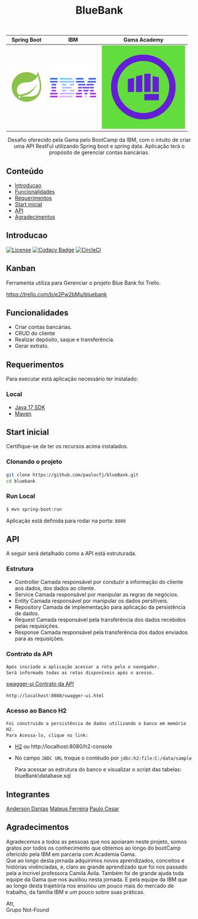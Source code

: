 <h1 align="center"> BlueBank </h1> <br>

|Spring Boot | IBM | Gama Academy |
| --------------- | --------------- | :-------: |
| ![img.png](img/spring-boot.png)|![img_1.png](img/ibm.png) | ![img_5.png](img/gama-academy.png)|


<p align="center">
  Desafio oferecido pela Gama pelo BootCamp  da IBM, com o intuito de criar uma API RestFul utilizando Spring boot e spring data. Aplicação  terá o propósito de gerenciar contas bancárias.
</p>

## Conteúdo

- [Introducao](#introducao)
- [Funcionalidades](#funcionalidades)
- [Requerimentos](#requerementos)
- [Start inicial](#startInicial)
- [API](#api)
- [Agradecimentos](#agradecimentos)

## Introducao

[![License](https://img.shields.io/badge/License-Apache%202.0-blue.svg)](https://opensource.org/licenses/Apache-2.0)
[![Codacy Badge](https://api.codacy.com/project/badge/Grade/e91606af4a364076a7058c5ea1c006a8)](https://www.codacy.com/app/joneubank/microservice-template-java?utm_source=github.com&amp;utm_medium=referral&amp;utm_content=overture-stack/microservice-template-java&amp;utm_campaign=Badge_Grade)
[![CircleCI](https://circleci.com/gh/overture-stack/microservice-template-java/tree/master.svg?style=shield)](https://circleci.com/gh/overture-stack/microservice-template-java/tree/master)

## Kanban
Ferramenta utiliza para Gerenciar o projeto Blue Bank foi Trello.

https://trello.com/b/e2Pw2bMu/bluebank

## Funcionalidades

* Criar contas bancárias.
* CRUD do cliente
* Realizar depósito, saque e transferência.
* Gerar extrato.


## Requerimentos
Para executar está aplicação necessário ter instalado:
### Local
* [Java 17 SDK](https://www.oracle.com/java/technologies/downloads/#jdk17-windows)
* [Maven](https://maven.apache.org/download.cgi)

## Start inicial
Certifique-se de ter os recursos acima instalados.

### Clonando o projeto

```bash
git clone https://github.com/paulocfj/blueBank.git
cd bluebank
```

### Run Local
```bash
$ mvn spring-boot:run
```

Aplicação está definida para rodar na porta: `8080`

## API
A seguir será detalhado como a API está estruturada.

### Estrutura
* Controller
  Camada responsável por conduzir a informação do cliente aos dados, dos dados ao cliente.
* Service
  Camada responsável por manipular as regras de negócios.
* Entity
  Camada responsável por manipular os dados persitiveis.
* Repository
  Camada de implementação para aplicação da persistência de dados.
* Request
  Camada responsável pela transferência dos dados recebidos pelas requisições.
* Response
  Camada responsável pela transferência dos dados enviados para as requisições.

### Contrato da API
	Após iniciado a aplicação acessar a rota pelo o navegador.
	Será informado todas as rotas disponíveis após o acesso.

[swagger-ui Contrato da API](http://localhost:8080/swagger-ui.html)

`http://localhost:8080/swagger-ui.html`

### Acesso ao Banco H2
    Foi construido a persistência de dados utilizando o banco em memório H2.
    Para Acessa-lo, clique no link: 
* [H2](http://localhost:8080/h2-console) ou http://localhost:8080/h2-console
* No campo `JBDC URL` troque o contéudo por `jdbc:h2:file:C:/data/sample`


    Para acessar as estrutura do banco e visualizar o script das tabelas:
    blueBank\database.sql

## Integrantes
[Anderson Dantas](https://www.linkedin.com/in/anderson-dantas-8072731a5/)
[Mateus Ferreira]()
[Paulo Cesar](https://www.linkedin.com/in/paulo-cesar-ferreira-junior-83310085/)

## Agradecimentos
Agradecemos a todos as pessoas que nos apoiaram neste projeto, somos gratos por todos os conhecimento que obtemos ao longo do bootCamp ofericido pela IBM em parceria com Academia Gama.
<br>Que ao longo desta jornada adquirimos novos aprendizados, conceitos e histórias vivênciadas, e, claro ao grande aprendizado que foi nos passado pela a incrivel professora Camila Ávila.
Também foi de grande ajuda toda equipe da Gama que nos auxiliou nesta jornada. E pela equipe da IBM que ao longo desta trajetória nos ensinou um pouco mais do mercado de trabalho, da família IBM e um pouco sobre suas práticas.

Att,
<br>Grupo Not-Found
